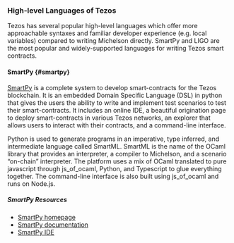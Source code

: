 ### **High-level Languages of Tezos**

Tezos has several popular high-level languages which offer more approachable syntaxes and familiar developer experience (e.g. local variables) compared to writing Michelson directly. SmartPy and LIGO are the most popular and widely-supported languages for writing Tezos smart contracts.

#### SmartPy {#smartpy}

[SmartPy](https://smartpy.io) is a complete system to develop smart-contracts for the Tezos blockchain. It is an embedded Domain Specific Language (DSL) in python that gives the users the ability to write and implement test scenarios to test their smart-contracts. It includes an online IDE, a beautiful origination page to deploy smart-contracts in various Tezos networks, an explorer that allows users to interact with their contracts, and a command-line interface.

Python is used to generate programs in an imperative, type inferred, and intermediate language called SmartML. SmartML is the name of the OCaml library that provides an interpreter, a compiler to Michelson, and a scenario “on-chain” interpreter. The platform uses a mix of OCaml translated to pure javascript through js_of_ocaml, Python, and Typescript to glue everything together. The command-line interface is also built using js_of_ocaml and runs on Node.js.

##### SmartPy Resources
- [SmartPy homepage](https://smartpy.io)
- [SmartPy documentation](https://smartpy.io/reference.html)
- [SmartPy IDE](https://smartpy.io/ide)